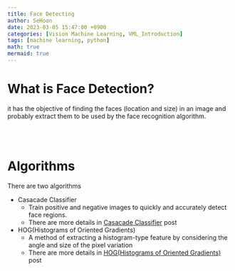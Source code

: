 ```yaml
---
title: Face Detecting
author: SeHoon
date: 2023-03-05 15:47:00 +0900
categories: [Vision Machine Learning, VML_Introduction]
tags: [machine learning, python]
math: true
mermaid: true
---
```


# What is Face Detection?<br>
it has the objective of finding the faces (location and size) in an image and probably extract them to be used by the face recognition algorithm.<br>

<br><br>

# Algorithms<br>
There are two algorithms<br>

- Casacade Classifier<br>
    + Train positive and negative images to quickly and accurately detect face regions.<br>
    + There are more details in [Casacade Classifier](https://csh970605.github.io/posts/Casacade-Classifier/) post<br>
- HOG(Histograms of Oriented Gradients)
    + A method of extracting a histogram-type feature by considering the angle and size of the pixel variation<br>
    + There are more details in [HOG(Histograms of Oriented Gradients)](https://csh970605.github.io/posts/HOG/) post<br><br>

